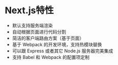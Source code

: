 # Next.js特性
- 默认支持服务端渲染
- 自动根据页面进行代码分割
- 简洁的客户端路由方案（基于页面）
- 基于 Webpack 的开发环境，支持热模块替换
- 可以跟 Express 或者其它 Node.js 服务器完美集成
- 支持 Babel 和 Webpack 的配置项定制
